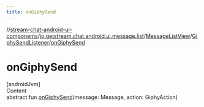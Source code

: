 ```yaml
---
title: onGiphySend
---
```

//[stream-chat-android-ui-components](../../../../index.md)/[io.getstream.chat.android.ui.message.list](../../index.md)/[MessageListView](../index.md)/[GiphySendListener](index.md)/[onGiphySend](onGiphySend.md)



# onGiphySend  
[androidJvm]  
Content  
abstract fun [onGiphySend](onGiphySend.md)(message: Message, action: GiphyAction)  



